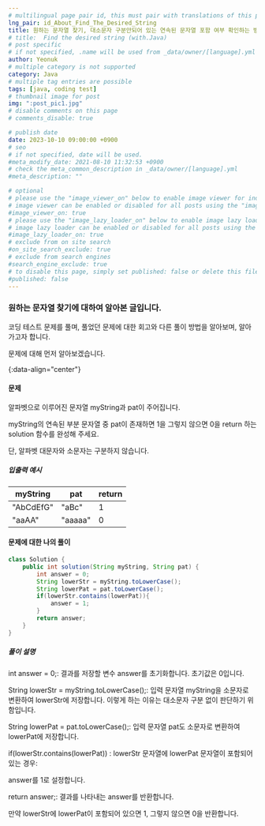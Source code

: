 ```yaml
---
# multilingual page pair id, this must pair with translations of this page. (This name must be unique)
lng_pair: id_About_Find_The_Desired_String
title: 원하는 문자열 찾기, 대소문자 구분안되어 있는 연속된 문자열 포함 여부 확인하는 방법에 대하여(with.Java)
# title:  Find the desired string (with.Java)
# post specific
# if not specified, .name will be used from _data/owner/[language].yml
author: Yeonuk
# multiple category is not supported
category: Java
# multiple tag entries are possible
tags: [java, coding test]
# thumbnail image for post
img: ":post_pic1.jpg"
# disable comments on this page
# comments_disable: true

# publish date
date: 2023-10-10 09:00:00 +0900
# seo
# if not specified, date will be used.
#meta_modify_date: 2021-08-10 11:32:53 +0900
# check the meta_common_description in _data/owner/[language].yml
#meta_description: ""

# optional
# please use the "image_viewer_on" below to enable image viewer for individual pages or posts (_posts/ or [language]/_posts folders).
# image viewer can be enabled or disabled for all posts using the "image_viewer_posts: true" setting in _data/conf/main.yml.
#image_viewer_on: true
# please use the "image_lazy_loader_on" below to enable image lazy loader for individual pages or posts (_posts/ or [language]/_posts folders).
# image lazy loader can be enabled or disabled for all posts using the "image_lazy_loader_posts: true" setting in _data/conf/main.yml.
#image_lazy_loader_on: true
# exclude from on site search
#on_site_search_exclude: true
# exclude from search engines
#search_engine_exclude: true
# to disable this page, simply set published: false or delete this file
#published: false
---
```


<!-- outline-start -->

### 원하는 문자열 찾기에 대하여 알아본 글입니다.

코딩 테스트 문제를 풀며, 풀었던 문제에 대한 회고와 다른 풀이 방법을 알아보며, 알아가고자 합니다.

문제에 대해 먼저 알아보겠습니다.

{:data-align="center"}

<!-- outline-end -->

#### 문제

알파벳으로 이루어진 문자열 myString과 pat이 주어집니다.

myString의 연속된 부분 문자열 중 pat이 존재하면 1을 그렇지 않으면 0을 return 하는 solution 함수를 완성해 주세요.

단, 알파벳 대문자와 소문자는 구분하지 않습니다.

##### 입출력 예시

| myString  | pat     | return |
| --------- | ------- | ------ |
| "AbCdEfG" | "aBc"   | 1      |
| "aaAA"    | "aaaaa" | 0      |

<!-- | start_num | end_num | result |
| --------- | ------- | ------ |
| 10        | 3       | 0      | -->

#### 문제에 대한 나의 풀이

```java
class Solution {
    public int solution(String myString, String pat) {
        int answer = 0;
        String lowerStr = myString.toLowerCase();
        String lowerPat = pat.toLowerCase();
        if(lowerStr.contains(lowerPat)){
            answer = 1;
        }
        return answer;
    }
}
```

##### 풀이 설명

int answer = 0;: 결과를 저장할 변수 answer를 초기화합니다. 초기값은 0입니다.

String lowerStr = myString.toLowerCase();: 입력 문자열 myString을 소문자로 변환하여 lowerStr에 저장합니다. 이렇게 하는 이유는 대소문자 구분 없이 판단하기 위함입니다.

String lowerPat = pat.toLowerCase();: 입력 문자열 pat도 소문자로 변환하여 lowerPat에 저장합니다.

if(lowerStr.contains(lowerPat)) : lowerStr 문자열에 lowerPat 문자열이 포함되어 있는 경우:

answer를 1로 설정합니다.

return answer;: 결과를 나타내는 answer를 반환합니다.

만약 lowerStr에 lowerPat이 포함되어 있으면 1, 그렇지 않으면 0을 반환합니다.
